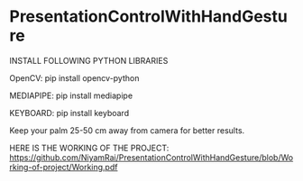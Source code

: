 # PresentationControlWithHandGesture

INSTALL FOLLOWING PYTHON LIBRARIES 

OpenCV:
pip install opencv-python

MEDIAPIPE:
pip install mediapipe

KEYBOARD:
pip install keyboard

Keep your palm 25-50 cm away from camera for better results.

HERE IS THE WORKING OF THE PROJECT:   https://github.com/NiyamRai/PresentationControlWithHandGesture/blob/Working-of-project/Working.pdf
